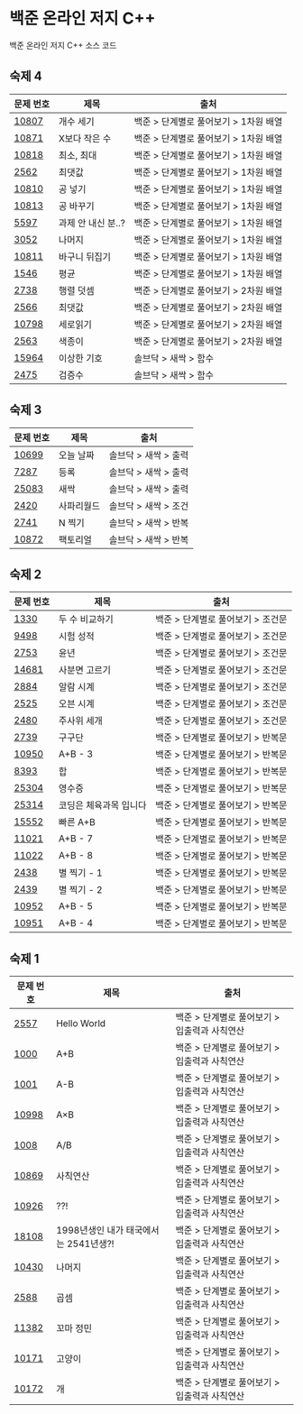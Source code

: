 # 백준 온라인 저지 C++

백준 온라인 저지 C++ 소스 코드

## 숙제 4

| 문제 번호                    | 제목               | 출처                                  |
| ---------------------------- | ------------------ | ------------------------------------- |
| [10807](src/10xxx/10807.cpp) | 개수 세기          | 백준 > 단계별로 풀어보기 > 1차원 배열 |
| [10871](src/10xxx/10871.cpp) | X보다 작은 수      | 백준 > 단계별로 풀어보기 > 1차원 배열 |
| [10818](src/10xxx/10818.cpp) | 최소, 최대         | 백준 > 단계별로 풀어보기 > 1차원 배열 |
| [2562](src/02xxx/02562.cpp)  | 최댓값             | 백준 > 단계별로 풀어보기 > 1차원 배열 |
| [10810](src/10xxx/10810.cpp) | 공 넣기            | 백준 > 단계별로 풀어보기 > 1차원 배열 |
| [10813](src/10xxx/10813.cpp) | 공 바꾸기          | 백준 > 단계별로 풀어보기 > 1차원 배열 |
| [5597](src/05xxx/05597.cpp)  | 과제 안 내신 분..? | 백준 > 단계별로 풀어보기 > 1차원 배열 |
| [3052](src/03xxx/03052.cpp)  | 나머지             | 백준 > 단계별로 풀어보기 > 1차원 배열 |
| [10811](src/10xxx/10811.cpp) | 바구니 뒤집기      | 백준 > 단계별로 풀어보기 > 1차원 배열 |
| [1546](src/01xxx/01546.cpp)  | 평균               | 백준 > 단계별로 풀어보기 > 1차원 배열 |
| [2738](src/02xxx/02738.cpp)  | 행렬 덧셈          | 백준 > 단계별로 풀어보기 > 2차원 배열 |
| [2566](src/02xxx/02566.cpp)  | 최댓값             | 백준 > 단계별로 풀어보기 > 2차원 배열 |
| [10798](src/10xxx/10798.cpp) | 세로읽기           | 백준 > 단계별로 풀어보기 > 2차원 배열 |
| [2563](src/02xxx/02563.cpp)  | 색종이             | 백준 > 단계별로 풀어보기 > 2차원 배열 |
| [15964](src/15xxx/15964.cpp) | 이상한 기호        | 솔브닥 > 새싹 > 함수                  |
| [2475](src/02xxx/02475.cpp)  | 검증수             | 솔브닥 > 새싹 > 함수                  |

## 숙제 3

| 문제 번호                    | 제목       | 출처                 |
| ---------------------------- | ---------- | -------------------- |
| [10699](src/10xxx/10699.cpp) | 오늘 날짜  | 솔브닥 > 새싹 > 출력 |
| [7287](src/07xxx/07287.cpp)  | 등록       | 솔브닥 > 새싹 > 출력 |
| [25083](src/25xxx/25083.cpp) | 새싹       | 솔브닥 > 새싹 > 출력 |
| [2420](src/02xxx/02420.cpp)  | 사파리월드 | 솔브닥 > 새싹 > 조건 |
| [2741](src/02xxx/02741.cpp)  | N 찍기     | 솔브닥 > 새싹 > 반복 |
| [10872](src/10xxx/10872.cpp) | 팩토리얼   | 솔브닥 > 새싹 > 반복 |

## 숙제 2

| 문제 번호                    | 제목                   | 출처                              |
| ---------------------------- | ---------------------- | --------------------------------- |
| [1330](src/01xxx/01330.cpp)  | 두 수 비교하기         | 백준 > 단계별로 풀어보기 > 조건문 |
| [9498](src/09xxx/09498.cpp)  | 시험 성적              | 백준 > 단계별로 풀어보기 > 조건문 |
| [2753](src/02xxx/02753.cpp)  | 윤년                   | 백준 > 단계별로 풀어보기 > 조건문 |
| [14681](src/14xxx/14681.cpp) | 사분면 고르기          | 백준 > 단계별로 풀어보기 > 조건문 |
| [2884](src/02xxx/02884.cpp)  | 알람 시계              | 백준 > 단계별로 풀어보기 > 조건문 |
| [2525](src/02xxx/02525.cpp)  | 오븐 시계              | 백준 > 단계별로 풀어보기 > 조건문 |
| [2480](src/02xxx/02480.cpp)  | 주사위 세개            | 백준 > 단계별로 풀어보기 > 조건문 |
| [2739](src/02xxx/02739.cpp)  | 구구단                 | 백준 > 단계별로 풀어보기 > 반복문 |
| [10950](src/10xxx/10950.cpp) | A+B - 3                | 백준 > 단계별로 풀어보기 > 반복문 |
| [8393](src/08xxx/08393.cpp)  | 합                     | 백준 > 단계별로 풀어보기 > 반복문 |
| [25304](src/25xxx/25304.cpp) | 영수증                 | 백준 > 단계별로 풀어보기 > 반복문 |
| [25314](src/25xxx/25314.cpp) | 코딩은 체육과목 입니다 | 백준 > 단계별로 풀어보기 > 반복문 |
| [15552](src/15xxx/15552.cpp) | 빠른 A+B               | 백준 > 단계별로 풀어보기 > 반복문 |
| [11021](src/11xxx/11021.cpp) | A+B - 7                | 백준 > 단계별로 풀어보기 > 반복문 |
| [11022](src/11xxx/11022.cpp) | A+B - 8                | 백준 > 단계별로 풀어보기 > 반복문 |
| [2438](src/02xxx/02438.cpp)  | 별 찍기 - 1            | 백준 > 단계별로 풀어보기 > 반복문 |
| [2439](src/02xxx/02439.cpp)  | 별 찍기 - 2            | 백준 > 단계별로 풀어보기 > 반복문 |
| [10952](src/10xxx/10952.cpp) | A+B - 5                | 백준 > 단계별로 풀어보기 > 반복문 |
| [10951](src/10xxx/10951.cpp) | A+B - 4                | 백준 > 단계별로 풀어보기 > 반복문 |

## 숙제 1

| 문제 번호                    | 제목                                  | 출처                                         |
| ---------------------------- | ------------------------------------- | -------------------------------------------- |
| [2557](src/02xxx/02557.cpp)  | Hello World                           | 백준 > 단계별로 풀어보기 > 입출력과 사칙연산 |
| [1000](src/01xxx/01000.cpp)  | A+B                                   | 백준 > 단계별로 풀어보기 > 입출력과 사칙연산 |
| [1001](src/01xxx/01001.cpp)  | A-B                                   | 백준 > 단계별로 풀어보기 > 입출력과 사칙연산 |
| [10998](src/10xxx/10998.cpp) | A×B                                   | 백준 > 단계별로 풀어보기 > 입출력과 사칙연산 |
| [1008](src/01xxx/01008.cpp)  | A/B                                   | 백준 > 단계별로 풀어보기 > 입출력과 사칙연산 |
| [10869](src/10xxx/10869.cpp) | 사칙연산                              | 백준 > 단계별로 풀어보기 > 입출력과 사칙연산 |
| [10926](src/10xxx/10926.cpp) | ??!                                   | 백준 > 단계별로 풀어보기 > 입출력과 사칙연산 |
| [18108](src/18xxx/18108.cpp) | 1998년생인 내가 태국에서는 2541년생?! | 백준 > 단계별로 풀어보기 > 입출력과 사칙연산 |
| [10430](src/10xxx/10430.cpp) | 나머지                                | 백준 > 단계별로 풀어보기 > 입출력과 사칙연산 |
| [2588](src/02xxx/02588.cpp)  | 곱셈                                  | 백준 > 단계별로 풀어보기 > 입출력과 사칙연산 |
| [11382](src/11xxx/11382.cpp) | 꼬마 정민                             | 백준 > 단계별로 풀어보기 > 입출력과 사칙연산 |
| [10171](src/10xxx/10171.cpp) | 고양이                                | 백준 > 단계별로 풀어보기 > 입출력과 사칙연산 |
| [10172](src/10xxx/10172.cpp) | 개                                    | 백준 > 단계별로 풀어보기 > 입출력과 사칙연산 |
